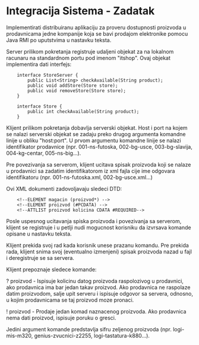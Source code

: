 Integracija Sistema - Zadatak
=============================

Implementirati distribuiranu aplikaciju za proveru dostupnosti proizvoda u
prodavnicama jedne kompanije koja se bavi prodajom elektronike pomocu Java
RMI po uputstvima u nastavku teksta.

Server prilikom pokretanja registruje udaljeni objekat za na lokalnom racunaru
na standardnom portu pod imenom "itshop". Ovaj objekat implementira dati
interfejs:  

```
	interface StoreServer {  
		public List<String> checkAvailable(String product);  
		public void addStore(Store store);  
		public void removeStore(Store store);  
	}  
```

```
	interface Store {  
		public int checkAvailable(String product);  
	}  
```

Klijent prilikom pokretanja dobavlja serverski objekat. Host i port na kojem se
nalazi serverski objekat se zadaju preko drugog argumenta komandne linije u
obliku "host:port". U prvom argumentu komandne linije se nalazi identifikator
prodavnice (npr. 001-ns-futoska, 002-bg-usce, 003-bg-slavija, 004-kg-centar,
005-ns-big...).

Pre povezivanja sa serverom, klijent ucitava spisak proizvoda koji se nalaze u
prodavnici sa zadatim identifikatorom iz xml fajla cije ime odgovara
identifikatoru (npr. 001-ns-futoska.xml, 002-bg-usce.xml...)

Ovi XML dokumenti zadovoljavaju sledeci DTD:  
```
	<!--ELEMENT magacin (proizvod*) -->  
	<!--ELEMENT proizvod (#PCDATA) -->  
	<!--ATTLIST proizvod kolicina CDATA #REQUIRED-->  
```
Posle uspesnog ucitavanja spiska proizvoda i povezivanja sa serverom, klijent
se registruje i u petlji nudi mogucnost korisniku da izvrsava komande opisane
u nastavku teksta.

Klijent prekida svoj rad kada korisnik unese prazanu komandu. Pre prekida rada,
klijent snima svoj (eventualno izmenjeni) spisak proizvoda nazad u fajl i
deregistruje se sa servera.

Klijent prepoznaje sledece komande:

  ? proizvod - Ispisuje kolicinu datog proizvoda raspolozivog u prodavnici, ako
               prodavnica ima bar jedan takav proizvod. Ako prodavnica ne
               raspolaze datim proizvodom, salje upit serveru i ispisuje
               odgovor sa servera, odnosno, u kojim prodavnicama se taj
               proizvod moze pronaci.

  ! proizvod - Prodaje jedan komad naznacenog proizvoda. Ako prodavnica nema
               dati proizvod, ispisuje poruku o gresci.

Jedini argument komande predstavlja sifru zeljenog proizvoda (npr. logi-mis-m320,
genius-zvucnici-z2255, logi-tastatura-k880...).
